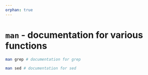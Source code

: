 ```yaml
---
orphan: true
---
```


# `man` - documentation for various functions 

```bash
man grep # documentation for grep

man sed # documentation for sed 
```